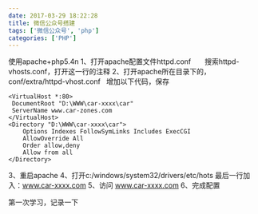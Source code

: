 ```yaml
---
date: 2017-03-29 18:22:28
title: 微信公众号搭建
tags: ['微信公众号', 'php']
categories: ['PHP']
---
```

使用apache+php5.4n
1、打开apache配置文件httpd.conf
      搜索httpd-vhosts.conf，打开这一行的注释
2、打开apache所在目录下的，conf/extra/httpd-vhost.conf
  增加以下代码，保存
```
<VirtualHost *:80>  
 DocumentRoot "D:\WWW\car-xxxx\car"  
 ServerName www.car-zones.com  
</VirtualHost>  
<Directory "D:\WWW\car-xxxx\car">  
    Options Indexes FollowSymLinks Includes ExecCGI  
    AllowOverride All  
    Order allow,deny  
    Allow from all  
</Directory>  
```
3、重启apache
4、打开c:/windows/system32/drivers/etc/hots
最后一行加入：www.car-xxxx.com
5、访问 www.car-xxxx.com
6、完成配置

第一次学习，记录一下


